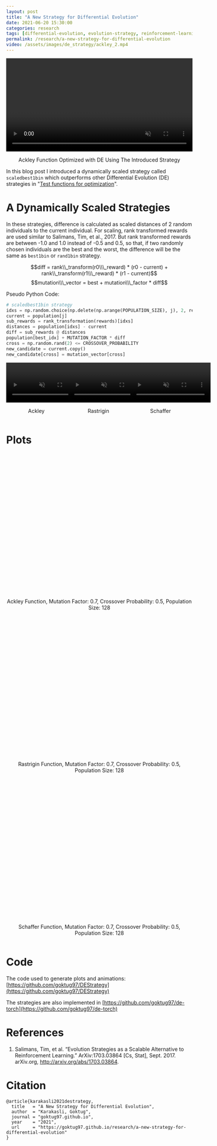 ```yaml
---
layout: post
title: "A New Strategy for Differential Evolution"
date: 2021-06-20 15:30:00
categories: research
tags: [differential-evolution, evolution-strategy, reinforcement-learning, python]
permalink: /research/a-new-strategy-for-differential-evolution
video: /assets/images/de_strategy/ackley_2.mp4
---
```


<video class="b-lazy" data-src="/assets/images/de_strategy/ackley_2.mp4" type="video/mp4" autoplay muted playsinline loop style="display: block; margin: auto; width: 100%;" ></video>
<div class="text-block">
<center>
<p>Ackley Function Optimized with DE Using The Introduced Strategy</p>
</center>
</div>

In this blog post I introduced a dynamically scaled strategy called `scaledbest1bin` which outperforms other Differential Evolution (DE) strategies in "[Test functions for optimization](https://en.wikipedia.org/wiki/Test_functions_for_optimization)".

# A Dynamically Scaled Strategies

In these strategies, difference is calculated as scaled distances of 2 random individuals to the current individual. For scaling, rank transformed rewards are used similar to Salimans, Tim, et al., 2017. But rank transformed rewards are between -1.0 and 1.0 instead of -0.5 and 0.5, so that, if two randomly chosen individuals are the best and the worst, the difference will be the same as `best1bin` or `rand1bin` strategy.

$$diff = rank\\_transform(r0\\\_reward) * (r0 - current) + rank\\_transform(r1\\\_reward) * (r1 - current)$$
$$mutation\\\_vector = best + mutation\\\_factor * diff$$

Pseudo Python Code:
```python
# scaledbest1bin strategy
idxs = np.random.choice(np.delete(np.arange(POPULATION_SIZE), j), 2, replace=False)
current = population[j]
sub_rewards = rank_transformation(rewards)[idxs]
distances = population[idxs] - current
diff = sub_rewards @ distances
population[best_idx] + MUTATION_FACTOR * diff
cross = np.random.rand(2) <= CROSSOVER_PROBABILITY
new_candidate = current.copy()
new_candidate[cross] = mutation_vector[cross]
```

<div style="display:flex">
     <div style="flex:1;padding-right:5px;">
         <video class="b-lazy" data-src="/assets/images/de_strategy/ackley_2.mp4" type="video/mp4" autoplay muted playsinline loop style="display: block; margin: auto; width: 133%;" ></video>
         <div class="text-block">
         <center>
         <p>Ackley</p>
         </center>
         </div>
     </div>
     <div style="flex:1;padding-right:5px;">
         <video class="b-lazy" data-src="/assets/images/de_strategy/rastrigin_2.mp4" type="video/mp4" autoplay muted playsinline loop style="display: block; margin: auto; width: 133%;" ></video>
         <div class="text-block">
         <center>
         <p>Rastrigin</p>
         </center>
         </div>
     </div>
     <div style="flex:1;padding-right:5px;">
         <video class="b-lazy" data-src="/assets/images/de_strategy/schaffer.mp4" type="video/mp4" autoplay muted playsinline loop style="display: block; margin: auto; width: 133%;" ></video>
         <div class="text-block">
         <center>
         <p>Schaffer</p>
         </center>
         </div>
     </div>
</div>

# Plots
<div style="display:flex">
     <div style="flex:1">
         <center>
         <img class="b-lazy" src=data:image/png;base64,R0lGODlhAQABAAAAACH5BAEKAAEALAAAAAABAAEAAAICTAEAOw== data-src="/assets/images/de_strategy/plot_ackley_0.7_0.5_128.png" style="display: block; margin: auto; width: 75%;"/>
         </center>
         <div class="text-block">
         <center>
         <p>Ackley Function, Mutation Factor: 0.7, Crossover Probability: 0.5, Population Size: 128</p>
         </center>
         </div>
     </div>
</div>

<div style="display:flex">
     <div style="flex:1">
         <center>
         <img class="b-lazy" src=data:image/png;base64,R0lGODlhAQABAAAAACH5BAEKAAEALAAAAAABAAEAAAICTAEAOw== data-src="/assets/images/de_strategy/plot_rastrigin_0.7_0.5_128.png" style="display: block; margin: auto; width: 75%;"/>
         </center>
         <div class="text-block">
         <center>
         <p>Rastrigin Function, Mutation Factor: 0.7, Crossover Probability: 0.5, Population Size: 128</p>
         </center>
         </div>
     </div>
</div>

<div style="display:flex">
     <div style="flex:1">
         <center>
         <img class="b-lazy" src=data:image/png;base64,R0lGODlhAQABAAAAACH5BAEKAAEALAAAAAABAAEAAAICTAEAOw== data-src="/assets/images/de_strategy/plot_schaffer_0.7_0.5_128.png" style="display: block; margin: auto; width: 75%;"/>
         </center>
         <div class="text-block">
         <center>
         <p>Schaffer Function, Mutation Factor: 0.7, Crossover Probability: 0.5, Population Size: 128</p>
         </center>
         </div>
     </div>
</div>

# Code
The code used to generate plots and animations: [https://github.com/goktug97/DEStrategy](https://github.com/goktug97/DEStrategy)

The strategies are also implemented in [https://github.com/goktug97/de-torch](https://github.com/goktug97/de-torch)

# References

1. Salimans, Tim, et al. “Evolution Strategies as a Scalable Alternative to Reinforcement Learning.” ArXiv:1703.03864 [Cs, Stat], Sept. 2017. arXiv.org, http://arxiv.org/abs/1703.03864.

# Citation

```
@article{karakasli2021destrategy,
  title   = "A New Strategy for Differential Evolution",
  author  = "Karakasli, Goktug",
  journal = "goktug97.github.io",
  year    = "2021",
  url     = "https://goktug97.github.io/research/a-new-strategy-for-differential-evolution"
}
```
